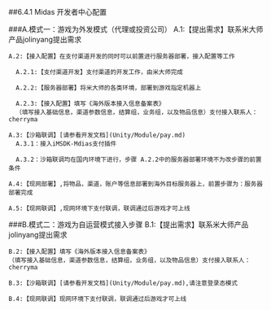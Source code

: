 ##6.4.1 Midas 开发者中心配置

###A.模式一：游戏为外发模式（代理或投资公司）
    A.1:【提出需求】联系米大师产品jolinyang提出需求
  
    A.2:【接入配置】在支付渠道开发的同时可以前置进行服务器部署，接入配置等工作
  
      A.2.1:【支付渠道开发】支付渠道的开发工作，由米大师完成
    
      A.2.2:【服务器部署】将米大师的各类环境，部署到游戏指定机器上
    
      A.2.3:【接入配置】填写《海外版本接入信息备案表》  
      （填写接入基础信息，渠道参数信息，结算组，业务组，以及物品信息）支付接入联系人：cherryma

    A.3:【沙箱联调】[请参看开发文档](Unity/Module/pay.md)
      A.3.1：接入iMSDK-Mdias支付插件
    
      A.3.2：沙箱联调均在国内环境下进行，步骤 A.2.2中的服务器部署环境不为改步骤的前置条件
   
    A.4:【现网部署】,将物品，渠道，账户等信息部署到海外目标服务器上，前置步骤为：服务器部署完成 
    
    A.5:【现网联调】,现网环境下支付联调，联调通过后游戏才可上线


###B.模式二：游戏为自运营模式接入步骤
    B.1:【提出需求】联系米大师产品jolinyang提出需求
    
    B.2:【接入配置】填写《海外版本接入信息备案表》  
    （填写接入基础信息，渠道参数信息，结算组，业务组，以及物品信息）支付接入联系人：cherryma

    B.3:【沙箱联调】[请参看开发文档](Unity/Module/pay.md),请注意登录态模式
     
    B.4:【现网联调】现网环境下支付联调，联调通过后游戏才可上线
